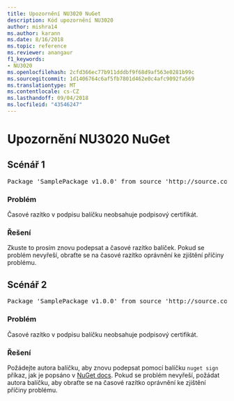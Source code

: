```yaml
---
title: Upozornění NU3020 NuGet
description: Kód upozornění NU3020
author: mishra14
ms.author: karann
ms.date: 8/16/2018
ms.topic: reference
ms.reviewer: anangaur
f1_keywords:
- NU3020
ms.openlocfilehash: 2cfd366ec77b911dddbf9f68d9af563e0281b99c
ms.sourcegitcommit: 1d1406764c6af5fb7801d462e0c4afc9092fa569
ms.translationtype: MT
ms.contentlocale: cs-CZ
ms.lasthandoff: 09/04/2018
ms.locfileid: "43546247"
---
```

# <a name="nuget-warning-nu3020"></a>Upozornění NU3020 NuGet

## <a name="scenario-1"></a>Scénář 1

<pre>Package 'SamplePackage v1.0.0' from source 'http://source.com/index.json': The timestamp does not have a signing certificate.</pre>

### <a name="issue"></a>Problém

Časové razítko v podpisu balíčku neobsahuje podpisový certifikát.


### <a name="solution"></a>Řešení

Zkuste to prosím znovu podepsat a časové razítko balíček. Pokud se problém nevyřeší, obraťte se na časové razítko oprávnění ke zjištění příčiny problému.



## <a name="scenario-2"></a>Scénář 2

<pre>Package 'SamplePackage v1.0.0' from source 'http://source.com/index.json': The primary signature's timestamp does not have a signing certificate.</pre>

### <a name="issue"></a>Problém

Časové razítko v podpisu balíčku neobsahuje podpisový certifikát.


### <a name="solution"></a>Řešení

Požádejte autora balíčku, aby znovu podepsat pomocí balíčku `nuget sign` příkaz, jak je popsáno v [NuGet docs](https://docs.microsoft.com/en-us/nuget/create-packages/sign-a-package). Pokud se problém nevyřeší, požádat autora balíčku, aby obraťte se na časové razítko oprávnění ke zjištění příčiny problému.


